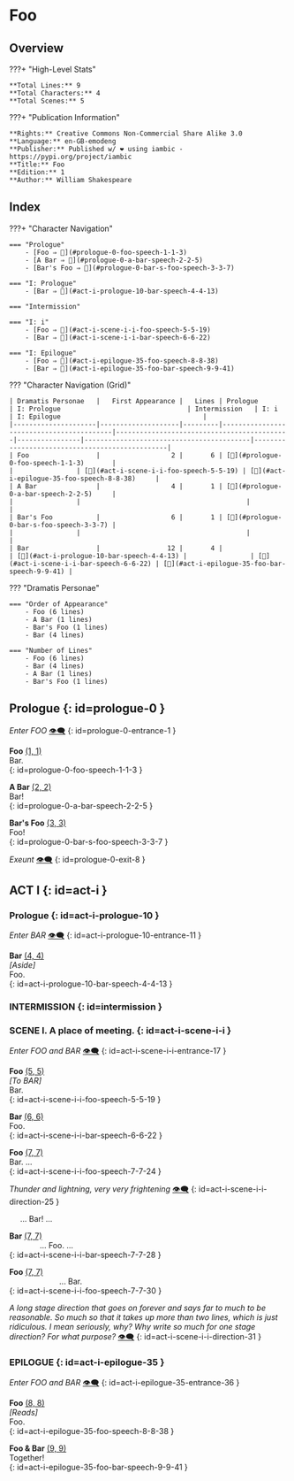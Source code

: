 # Foo

## Overview

???+ "High-Level Stats"

    **Total Lines:** 9  
    **Total Characters:** 4  
    **Total Scenes:** 5  

???+ "Publication Information"

    **Rights:** Creative Commons Non-Commercial Share Alike 3.0  
    **Language:** en-GB-emodeng  
    **Publisher:** Published w/ ❤️ using iambic - https://pypi.org/project/iambic  
    **Title:** Foo  
    **Edition:** 1  
    **Author:** William Shakespeare  

## Index

???+ "Character Navigation"

    === "Prologue"
        - [Foo ⇒ 💬](#prologue-0-foo-speech-1-1-3)
        - [A Bar ⇒ 💬](#prologue-0-a-bar-speech-2-2-5)
        - [Bar's Foo ⇒ 💬](#prologue-0-bar-s-foo-speech-3-3-7)

    === "I: Prologue"
        - [Bar ⇒ 💬](#act-i-prologue-10-bar-speech-4-4-13)

    === "Intermission"

    === "I: i"
        - [Foo ⇒ 💬](#act-i-scene-i-i-foo-speech-5-5-19)
        - [Bar ⇒ 💬](#act-i-scene-i-i-bar-speech-6-6-22)

    === "I: Epilogue"
        - [Foo ⇒ 💬](#act-i-epilogue-35-foo-speech-8-8-38)
        - [Bar ⇒ 💬](#act-i-epilogue-35-foo-bar-speech-9-9-41)


??? "Character Navigation (Grid)"

    | Dramatis Personae   |   First Appearance |   Lines | Prologue                                 | I: Prologue                                | Intermission   | I: i                                     | I: Epilogue                                    |
    |---------------------|--------------------|---------|------------------------------------------|--------------------------------------------|----------------|------------------------------------------|------------------------------------------------|
    | Foo                 |                  2 |       6 | [💬](#prologue-0-foo-speech-1-1-3)       |                                            |                | [💬](#act-i-scene-i-i-foo-speech-5-5-19) | [💬](#act-i-epilogue-35-foo-speech-8-8-38)     |
    | A Bar               |                  4 |       1 | [💬](#prologue-0-a-bar-speech-2-2-5)     |                                            |                |                                          |                                                |
    | Bar's Foo           |                  6 |       1 | [💬](#prologue-0-bar-s-foo-speech-3-3-7) |                                            |                |                                          |                                                |
    | Bar                 |                 12 |       4 |                                          | [💬](#act-i-prologue-10-bar-speech-4-4-13) |                | [💬](#act-i-scene-i-i-bar-speech-6-6-22) | [💬](#act-i-epilogue-35-foo-bar-speech-9-9-41) |

??? "Dramatis Personae"

    === "Order of Appearance"
        - Foo (6 lines)
        - A Bar (1 lines)
        - Bar's Foo (1 lines)
        - Bar (4 lines)

    === "Number of Lines"
        - Foo (6 lines)
        - Bar (4 lines)
        - A Bar (1 lines)
        - Bar's Foo (1 lines)


## Prologue {: id=prologue-0 }


*Enter FOO* <a class="headerlink" href="#prologue-0-entrance-1" title="Permanent link">👁️‍🗨️</a>
{: id=prologue-0-entrance-1 }

**Foo** <a class="headerlink" href="#prologue-0-foo-speech-1-1-3" title="Permanent link">(1, 1)</a>  
Bar.  
{: id=prologue-0-foo-speech-1-1-3 }

**A Bar** <a class="headerlink" href="#prologue-0-a-bar-speech-2-2-5" title="Permanent link">(2, 2)</a>  
Bar!  
{: id=prologue-0-a-bar-speech-2-2-5 }

**Bar's Foo** <a class="headerlink" href="#prologue-0-bar-s-foo-speech-3-3-7" title="Permanent link">(3, 3)</a>  
Foo!  
{: id=prologue-0-bar-s-foo-speech-3-3-7 }


*Exeunt* <a class="headerlink" href="#prologue-0-exit-8" title="Permanent link">👁️‍🗨️</a>
{: id=prologue-0-exit-8 }



## ACT I {: id=act-i }

### Prologue {: id=act-i-prologue-10 }


*Enter BAR* <a class="headerlink" href="#act-i-prologue-10-entrance-11" title="Permanent link">👁️‍🗨️</a>
{: id=act-i-prologue-10-entrance-11 }

**Bar** <a class="headerlink" href="#act-i-prologue-10-bar-speech-4-4-13" title="Permanent link">(4, 4)</a>  
*\[Aside]*  
Foo.  
{: id=act-i-prologue-10-bar-speech-4-4-13 }


### INTERMISSION {: id=intermission }

### SCENE I. A place of meeting. {: id=act-i-scene-i-i }


*Enter FOO and BAR* <a class="headerlink" href="#act-i-scene-i-i-entrance-17" title="Permanent link">👁️‍🗨️</a>
{: id=act-i-scene-i-i-entrance-17 }

**Foo** <a class="headerlink" href="#act-i-scene-i-i-foo-speech-5-5-19" title="Permanent link">(5, 5)</a>  
*\[To BAR]*  
Bar.  
{: id=act-i-scene-i-i-foo-speech-5-5-19 }

**Bar** <a class="headerlink" href="#act-i-scene-i-i-bar-speech-6-6-22" title="Permanent link">(6, 6)</a>  
Foo.  
{: id=act-i-scene-i-i-bar-speech-6-6-22 }

**Foo** <a class="headerlink" href="#act-i-scene-i-i-foo-speech-7-7-24" title="Permanent link">(7, 7)</a>  
Bar. ...  
{: id=act-i-scene-i-i-foo-speech-7-7-24 }


*Thunder and lightning, very very frightening* <a class="headerlink" href="#act-i-scene-i-i-direction-25" title="Permanent link">👁️‍🗨️</a>
{: id=act-i-scene-i-i-direction-25 }

&nbsp;&nbsp;&nbsp;&nbsp;&nbsp;... Bar! ...  

**Bar** <a class="headerlink" href="#act-i-scene-i-i-bar-speech-7-7-28" title="Permanent link">(7, 7)</a>  
&nbsp;&nbsp;&nbsp;&nbsp;&nbsp;&nbsp;&nbsp;&nbsp;&nbsp;&nbsp;&nbsp;&nbsp;&nbsp;&nbsp;... Foo. ...  
{: id=act-i-scene-i-i-bar-speech-7-7-28 }

**Foo** <a class="headerlink" href="#act-i-scene-i-i-foo-speech-7-7-30" title="Permanent link">(7, 7)</a>  
&nbsp;&nbsp;&nbsp;&nbsp;&nbsp;&nbsp;&nbsp;&nbsp;&nbsp;&nbsp;&nbsp;&nbsp;&nbsp;&nbsp;&nbsp;&nbsp;&nbsp;&nbsp;&nbsp;&nbsp;&nbsp;&nbsp;&nbsp;... Bar.  
{: id=act-i-scene-i-i-foo-speech-7-7-30 }


*A long stage direction that goes on forever and says far to much to be reasonable. So much so that it takes up more than two lines, which is just ridiculous. I mean seriously, why? Why write so much for one stage direction? For what purpose?* <a class="headerlink" href="#act-i-scene-i-i-direction-31" title="Permanent link">👁️‍🗨️</a>
{: id=act-i-scene-i-i-direction-31 }


### EPILOGUE {: id=act-i-epilogue-35 }


*Enter FOO and BAR* <a class="headerlink" href="#act-i-epilogue-35-entrance-36" title="Permanent link">👁️‍🗨️</a>
{: id=act-i-epilogue-35-entrance-36 }

**Foo** <a class="headerlink" href="#act-i-epilogue-35-foo-speech-8-8-38" title="Permanent link">(8, 8)</a>  
*\[Reads]*  
Foo.  
{: id=act-i-epilogue-35-foo-speech-8-8-38 }

**Foo & Bar** <a class="headerlink" href="#act-i-epilogue-35-foo-bar-speech-9-9-41" title="Permanent link">(9, 9)</a>  
Together!  
{: id=act-i-epilogue-35-foo-bar-speech-9-9-41 }


